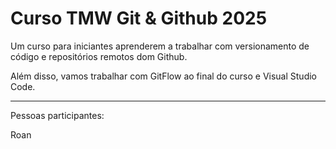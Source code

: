 # Curso TMW Git & Github 2025

Um curso para iniciantes aprenderem a trabalhar com versionamento de código e repositórios remotos dom Github.

Além disso, vamos trabalhar com GitFlow ao final do curso e Visual Studio Code.

-------

Pessoas participantes: 

Roan
